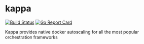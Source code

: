 # kappa

[![Build Status](https://travis-ci.org/opsfactory/kappa.svg?branch=master)](https://travis-ci.org/opsfactory/kappa)
[![Go Report Card](https://goreportcard.com/badge/github.com/opsfactory/kappa)](https://goreportcard.com/report/github.com/opsfactory/kappa)

Kappa provides native docker autoscaling for all the most popular orchestration frameworks
